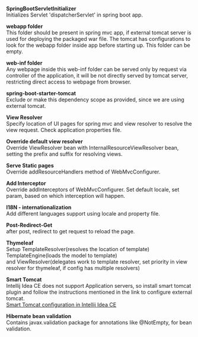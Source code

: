 **SpringBootServletInitializer**  
Initializes Servlet 'dispatcherServlet' in spring boot app.

**webapp folder**  
This folder should be present in spring mvc app, if external tomcat server is used for deploying the packaged war file. The tomcat has configurations to look for the webapp folder inside app before starting up. This folder can be empty.

**web-inf folder**  
Any webpage inside this web-inf folder can be served only by request via controller of the application, it will be not directly served by tomcat server, restricting direct access to webpage from browser.

**spring-boot-starter-tomcat**  
Exclude or make this dependency scope as provided, since we are using external tomcat.

**View Resolver**  
Specify location of UI pages for spring mvc and view resolver to resolve the view request. Check application properties file.

**Override default view resolver**  
Override ViewResolver bean with InternalResourceViewResolver bean, setting the prefix and suffix for resolving views.

**Serve Static pages**  
Override addResourceHandlers method of WebMvcConfigurer.

**Add Interceptor**  
Override addInterceptors of WebMvcConfigurer. Set default locale, set param, based on which interception will happen.

**I18N - internationalization**  
Add different languages support using locale and property file.

**Post-Redirect-Get**  
after post, redirect to get request to reload the page.

**Thymeleaf**  
Setup TemplateResolver(resolves the location of template)  
TemplateEngine(loads the model to template)  
and ViewResolver(delegates work to template resolver, set priority in view resolver for thymeleaf, if config has multiple resolvers)

**Smart Tomcat**  
Intellij Idea CE does not support Application servers, so install smart tomcat plugin and follow the instructions mentioned in the link to configure external tomcat.  
[Smart Tomcat configuration in Intellij Idea CE](https://plugins.jetbrains.com/plugin/9492-smart-tomcat)

**Hibernate bean validation**  
Contains javax.validation package for annotations like @NotEmpty, for bean validation.